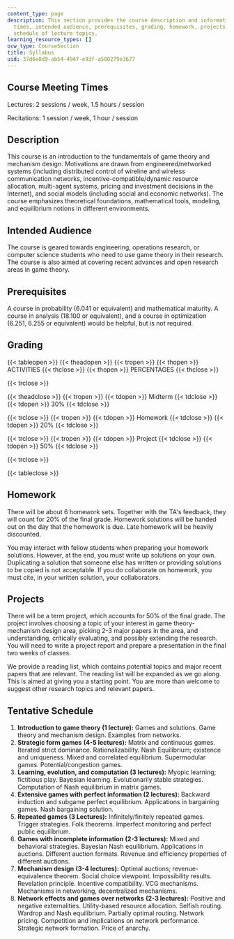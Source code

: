 ```yaml
---
content_type: page
description: This section provides the course description and information on meeting
  times, intended audience, prerequisites, grading, homework, projects, and the tentative
  schedule of lecture topics.
learning_resource_types: []
ocw_type: CourseSection
title: Syllabus
uid: 37d6e8d9-ab54-4947-e93f-a580279e3677
---
```


Course Meeting Times
--------------------

Lectures: 2 sessions / week, 1.5 hours / session

Recitations: 1 session / week, 1 hour / session

Description
-----------

This course is an introduction to the fundamentals of game theory and mechanism design. Motivations are drawn from engineered/networked systems (including distributed control of wireline and wireless communication networks, incentive-compatible/dynamic resource allocation, multi-agent systems, pricing and investment decisions in the Internet), and social models (including social and economic networks). The course emphasizes theoretical foundations, mathematical tools, modeling, and equilibrium notions in different environments.

Intended Audience
-----------------

The course is geared towards engineering, operations research, or computer science students who need to use game theory in their research. The course is also aimed at covering recent advances and open research areas in game theory.

Prerequisites
-------------

A course in probability (6.041 or equivalent) and mathematical maturity. A course in analysis (18.100 or equivalent), and a course in optimization (6.251, 6.255 or equivalent) would be helpful, but is not required.

Grading
-------

{{< tableopen >}}
{{< theadopen >}}
{{< tropen >}}
{{< thopen >}}
ACTIVITIES
{{< thclose >}}
{{< thopen >}}
PERCENTAGES
{{< thclose >}}

{{< trclose >}}

{{< theadclose >}}
{{< tropen >}}
{{< tdopen >}}
Midterm
{{< tdclose >}}
{{< tdopen >}}
30%
{{< tdclose >}}

{{< trclose >}}
{{< tropen >}}
{{< tdopen >}}
Homework
{{< tdclose >}}
{{< tdopen >}}
20%
{{< tdclose >}}

{{< trclose >}}
{{< tropen >}}
{{< tdopen >}}
Project
{{< tdclose >}}
{{< tdopen >}}
50%
{{< tdclose >}}

{{< trclose >}}

{{< tableclose >}}

Homework
--------

There will be about 6 homework sets. Together with the TA's feedback, they will count for 20% of the final grade. Homework solutions will be handed out on the day that the homework is due. Late homework will be heavily discounted.

You may interact with fellow students when preparing your homework solutions. However, at the end, you must write up solutions on your own. Duplicating a solution that someone else has written or providing solutions to be copied is not acceptable. If you do collaborate on homework, you must cite, in your written solution, your collaborators.

Projects
--------

There will be a term project, which accounts for 50% of the final grade. The project involves choosing a topic of your interest in game theory-mechanism design area, picking 2-3 major papers in the area, and understanding, critically evaluating, and possibly extending the research. You will need to write a project report and prepare a presentation in the final two weeks of classes.

We provide a reading list, which contains potential topics and major recent papers that are relevant. The reading list will be expanded as we go along. This is aimed at giving you a starting point. You are more than welcome to suggest other research topics and relevant papers.

Tentative Schedule
------------------

1.  **Introduction to game theory (1 lecture):** Games and solutions. Game theory and mechanism design. Examples from networks.
2.  **Strategic form games** **(4-5 lectures):** Matrix and continuous games. Iterated strict dominance. Rationalizability. Nash Equilibrium; existence and uniqueness. Mixed and correlated equilibrium. Supermodular games. Potential/congestion games.
3.  **Learning, evolution, and computation (3 lectures):** Myopic learning; fictitious play. Bayesian learning. Evolutionarily stable strategies. Computation of Nash equilibrium in matrix games.
4.  **Extensive games with perfect information (2 lectures):** Backward induction and subgame perfect equilibrium. Applications in bargaining games. Nash bargaining solution.
5.  **Repeated games (3 Lectures):** Infinitely/finitely repeated games. Trigger strategies. Folk theorems. Imperfect monitoring and perfect public equilibrium.
6.  **Games with incomplete information** **(2-3 lectures):** Mixed and behavioral strategies. Bayesian Nash equilibrium. Applications in auctions. Different auction formats. Revenue and efficiency properties of different auctions.
7.  **Mechanism design** **(3-4 lectures):** Optimal auctions; revenue-equivalence theorem. Social choice viewpoint. Impossibility results. Revelation principle. Incentive compatibility. VCG mechanisms. Mechanisms in networking, decentralized mechanisms.
8.  **Network effects and games over networks** **(2-3 lectures):** Positive and negative externalities. Utility-based resource allocation. Selfish routing. Wardrop and Nash equilibrium. Partially optimal routing. Network pricing. Competition and implications on network performance. Strategic network formation. Price of anarchy.